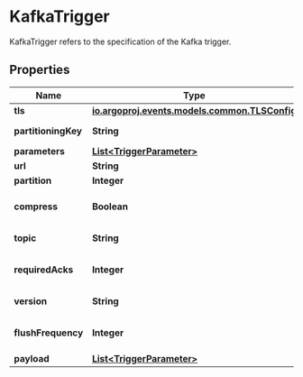 

# KafkaTrigger

KafkaTrigger refers to the specification of the Kafka trigger.
## Properties

Name | Type | Description | Notes
------------ | ------------- | ------------- | -------------
**tls** | [**io.argoproj.events.models.common.TLSConfig**](io.argoproj.events.models.common.TLSConfig.md) |  |  [optional]
**partitioningKey** | **String** | The partitioning key for the messages put on the Kafka topic. Defaults to broker url. |  [optional]
**parameters** | [**List&lt;TriggerParameter&gt;**](TriggerParameter.md) |  |  [optional]
**url** | **String** | URL of the Kafka broker. | 
**partition** | **Integer** | Partition to write data to. | 
**compress** | **Boolean** | Compress determines whether to compress message or not. Defaults to false. If set to true, compresses message using snappy compression. |  [optional]
**topic** | **String** | Name of the topic. More info at https://kafka.apache.org/documentation/#intro_topics | 
**requiredAcks** | **Integer** | RequiredAcks used in producer to tell the broker how many replica acknowledgements Defaults to 1 (Only wait for the leader to ack). |  [optional]
**version** | **String** | Specify what kafka version is being connected to enables certain features in sarama, defaults to 1.0.0 |  [optional]
**flushFrequency** | **Integer** | FlushFrequency refers to the frequency in milliseconds to flush batches. Defaults to 500 milliseconds. |  [optional]
**payload** | [**List&lt;TriggerParameter&gt;**](TriggerParameter.md) |  | 



